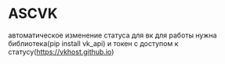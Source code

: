 # ASCVK
автоматическое изменение статуса для вк
для работы нужна библиотека(pip install vk_api) и токен с доступом к статусу(https://vkhost.github.io)
